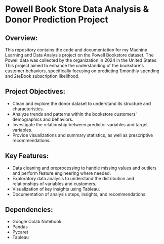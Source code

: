 # Powell Book Store Data Analysis & Donor Prediction Project
## Overview:
This repository contains the code and documentation for my Machine Learning and Data Analysis project on the Powell Bookstore dataset. The Powell data was collected by the organization in 2024 in the United States. 
This project aimed to enhance the understanding of the bookstore's customer behaviors, specifically focusing on predicting 1)monthly spending and 2)eBook subscription likelihood.

## Project Objectives:
- Clean and explore the donor dataset to understand its structure and characteristics.
- Analyze trends and patterns within the bookstore customers' demographics and behaviors.
- Investigate the relationship between predictor variables and target variables.
- Provide visualizations and summary statistics, as well as prescriptive recommendations.

## Key Features:
- Data cleaning and preprocessing to handle missing values and outliers and perform feature engineering where needed.
- Exploratory data analysis to understand the distribution and relationships of variables and customers.
- Visualization of key insights using Tableau.
- Documentation of analysis steps, insights, and recommendations.

## Dependencies:
- Google Colab Notebook
- Pandas
- Pycaret
- Tableau
